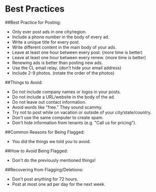 # Best Practices

##Best Practice for Posting:

- Only ever post ads in one city/region. 
- Include a phone number in the body of every ad.
- Write a unique title for every post.
- Write different content in the main body of your ads.
- Leave at least one hour between every post. (more time is better)
- Leave at least one hour between every renew. (more time is better)
- Renewing ads is better than posting new ads.
- Use the CL email relay. (don't hide your email address)
- Include 2-9 photos. (rotate the order of the photos)

##Things to Avoid:

- Do not include company names or logos in your posts. 
- Do not include a URL/website in the body of the ad.
- Do not leave out contact information. 
- Avoid words like "free." They sound scammy. 
- Try not to post while on vacation or outside of your city/state/country.
- Don't use the same computer to create spam.
- Don't hide information from tenants (e.g. "Call us for pricing").
 

##Common Reasons for Being Flagged:

- You did the things we told you to avoid.

##How to Avoid Being Flagged:

- Don't do the previously mentioned things!
 

 
##Recovering from Flagging/Deletions:

- Don't post anything for 72 hours.
- Post at most one ad per day for the next week.